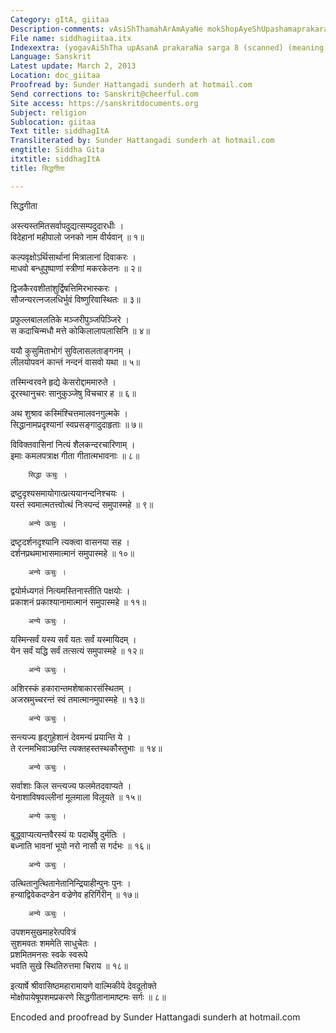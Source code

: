 ```yaml
---
Category: gItA, giitaa
Description-comments: vAsiShThamahArAmAyaNe mokShopAyeShUpashamaprakaraNe
File name: siddhagiitaa.itx
Indexextra: (yogavAiShTha upAsanA prakaraNa sarga 8 (scanned) (meaning))
Language: Sanskrit
Latest update: March 2, 2013
Location: doc_giitaa
Proofread by: Sunder Hattangadi sunderh at hotmail.com
Send corrections to: Sanskrit@cheerful.com
Site access: https://sanskritdocuments.org
Subject: religion
Sublocation: giitaa
Text title: siddhagItA
Transliterated by: Sunder Hattangadi sunderh at hotmail.com
engtitle: Siddha Gita
itxtitle: siddhagItA
title: सिद्धगीता

---
```

  
 सिद्धगीता   
  
अस्त्यस्तमितसर्वापदुद्यत्सम्पदुदारधीः ।  
विदेहानां महीपालो जनको नाम वीर्यवान् ॥ १॥  
  
कल्पवृक्षोऽर्थिसार्थानां मित्रालानां दिवाकरः ।  
माधवो बन्धुपुष्पाणां स्त्रीणां मकरकेतनः ॥ २॥  
  
द्विजकैरवशीतांशुर्द्विषत्तिमिरभास्करः ।  
सौजन्यरत्नजलधिर्भुवं विष्णुरिवास्थितः ॥ ३॥  
  
प्रफुल्लबाललतिके मञ्जरीपुञ्जपिञ्जिरे ।  
स कदाचिन्मधौ मत्ते कोकिलालापलासिनि ॥ ४॥  
  
ययौ कुसुमिताभोगं सुविलासलताङ्गनम् ।  
लीलयोपवनं कान्तं नन्दनं वासवो यथा ॥ ५॥  
  
तस्मिन्वरवने हृद्ये केसरोद्दाममारुते ।  
दूरस्थानुचरः सानुकुञ्जेषु विचचार ह ॥ ६॥  
  
अथ शुश्राव कस्मिंश्चित्तमालवनगुल्मके ।  
सिद्धानामप्रदृश्यानां स्वप्रसङ्गादुदाहृताः ॥ ७॥  
  
विविक्तवासिनां नित्यं शैलकन्दरचारिणाम् ।  
इमाः कमलपत्राक्ष गीता गीतात्मभावनाः ॥ ८॥  
  
        सिद्धा ऊचुः ।  
द्रष्टुदृश्यसमायोगात्प्रत्ययानन्दनिश्चयः ।  
यस्तं स्वमात्मतत्त्वोत्थं निःस्पन्दं समुपास्महे ॥ ९॥  
  
        अन्ये ऊचुः ।  
द्रष्टृदर्शनदृश्यानि त्यक्त्वा वासनया सह ।  
दर्शनप्रथमाभासमात्मानं समुपास्महे ॥ १०॥  
  
        अन्ये ऊचुः ।  
द्वयोर्मध्यगतं नित्यमस्तिनास्तीति पक्षयोः ।  
प्रकाशनं प्रकाश्यानामात्मानं समुपास्महे ॥ ११॥  
  
        अन्ये ऊचुः ।  
यस्मिन्सर्वं यस्य सर्वं यतः सर्वं यस्मायिदम् ।  
येन सर्वं यद्धि सर्वं तत्सत्यं समुपास्महे ॥ १२॥  
  
        अन्ये ऊचुः ।  
अशिरस्कं हकारान्तमशेषाकारसंस्थितम् ।  
अजस्रमुच्चरन्तं स्वं तमात्मानमुपास्महे ॥ १३॥  
  
        अन्ये ऊचुः ।  
सन्त्यज्य हृद्गुहेशानं देवमन्यं प्रयान्ति ये ।  
ते रत्नमभिवाञ्छन्ति त्यक्तहस्तस्थकौस्तुभाः ॥ १४॥  
  
        अन्ये ऊचुः ।  
सर्वाशाः किल सन्त्यज्य फलमेतदवाप्यते ।  
येनाशाविषवल्लीनां मूलमाला विलूयते ॥ १५॥  
  
        अन्ये ऊचुः ।  
बुद्ध्वाप्यत्यन्तवैरस्यं यः पदार्थेषु दुर्मतिः ।  
बध्नाति भावनां भूयो नरो नासौ स गर्दभः ॥ १६॥  
  
        अन्ये ऊचुः ।  
उत्थितानुत्थितानेतानिन्द्रियाहीन्पुनः पुनः ।  
हन्याद्विवेकदण्डेन वज्रेणेव हरिर्गिरीन् ॥ १७॥  
  
        अन्ये ऊचुः ।  
उपशमसुखमाहरेत्पवित्रं  
       सुशमवतः शममेति साधुचेतः ।  
प्रशमितमनसः स्वके स्वरूपे  
       भवति सुखे स्थितिरुत्तमा चिराय ॥ १८॥  
  
इत्यार्षे श्रीवासिष्ठमहारामायणे वाल्मिकीये देवदूतोक्ते  
मोक्षोपायेषूपशमप्रकरणे सिद्धगीतानामाष्टमः सर्गः ॥ ८॥  
  
  
  
Encoded and proofread by Sunder Hattangadi sunderh at hotmail.com  
  
